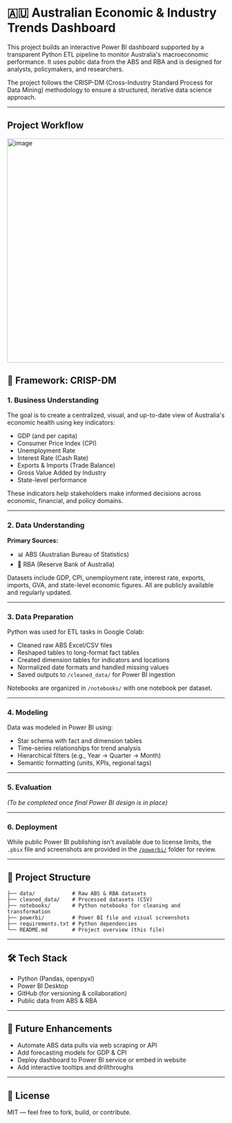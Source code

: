 
# 🇦🇺 Australian Economic & Industry Trends Dashboard

This project builds an interactive Power BI dashboard supported by a transparent Python ETL pipeline to monitor Australia's macroeconomic performance. It uses public data from the ABS and RBA and is designed for analysts, policymakers, and researchers.

The project follows the CRISP-DM (Cross-Industry Standard Process for Data Mining) methodology to ensure a structured, iterative data science approach.

---
## Project Workflow
<img width="1357" height="518" alt="image" src="https://github.com/user-attachments/assets/af5be13f-9f8b-464d-94a6-70d5ecc8256d" />

## 📌 Framework: CRISP-DM

### 1. Business Understanding

The goal is to create a centralized, visual, and up-to-date view of Australia's economic health using key indicators:
- GDP (and per capita)
- Consumer Price Index (CPI)
- Unemployment Rate
- Interest Rate (Cash Rate)
- Exports & Imports (Trade Balance)
- Gross Value Added by Industry
- State-level performance

These indicators help stakeholders make informed decisions across economic, financial, and policy domains.

---

### 2. Data Understanding

**Primary Sources:**
- 📊 ABS (Australian Bureau of Statistics)
- 🏦 RBA (Reserve Bank of Australia)

Datasets include GDP, CPI, unemployment rate, interest rate, exports, imports, GVA, and state-level economic figures. All are publicly available and regularly updated.

---

### 3. Data Preparation

Python was used for ETL tasks in Google Colab:
- Cleaned raw ABS Excel/CSV files
- Reshaped tables to long-format fact tables
- Created dimension tables for indicators and locations
- Normalized date formats and handled missing values
- Saved outputs to `/cleaned_data/` for Power BI ingestion

Notebooks are organized in `/notebooks/` with one notebook per dataset.

---

### 4. Modeling

Data was modeled in Power BI using:
- Star schema with fact and dimension tables
- Time-series relationships for trend analysis
- Hierarchical filters (e.g., Year → Quarter → Month)
- Semantic formatting (units, KPIs, regional tags)

---

### 5. Evaluation

*(To be completed once final Power BI design is in place)*

---

### 6. Deployment

While public Power BI publishing isn't available due to license limits, the `.pbix` file and screenshots are provided in the [`/powerbi/`](./powerbi) folder for review.

---

## 📁 Project Structure

```
├── data/            # Raw ABS & RBA datasets
├── cleaned_data/    # Processed datasets (CSV)
├── notebooks/       # Python notebooks for cleaning and transformation
├── powerbi/         # Power BI file and visual screenshots
├── requirements.txt # Python dependencies
└── README.md        # Project overview (this file)
```

---

## 🛠 Tech Stack

- Python (Pandas, openpyxl)
- Power BI Desktop
- GitHub (for versioning & collaboration)
- Public data from ABS & RBA

---

## 🧠 Future Enhancements

- Automate ABS data pulls via web scraping or API
- Add forecasting models for GDP & CPI
- Deploy dashboard to Power BI service or embed in website
- Add interactive tooltips and drillthroughs

---

## 📄 License

MIT — feel free to fork, build, or contribute.


